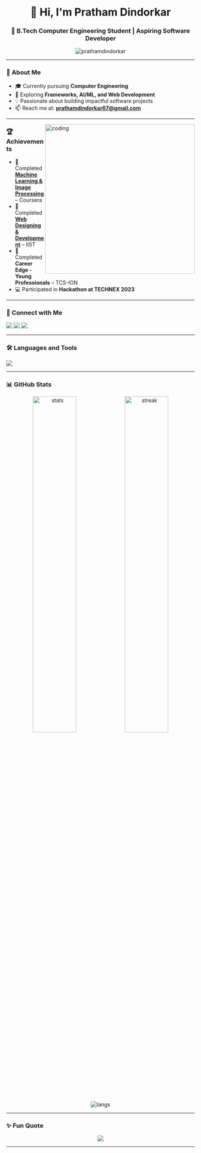 <h1 align="center">👋 Hi, I'm Pratham Dindorkar</h1>
<h3 align="center">🚀 B.Tech Computer Engineering Student | Aspiring Software Developer</h3>

<p align="center">
  <img src="https://github-profile-trophy.vercel.app/?username=prathamdindorkar&theme=onedark&no-frame=true&margin-w=10&margin-h=10" alt="prathamdindorkar" />
</p>

---

### 🌟 About Me
- 🎓 Currently pursuing **Computer Engineering**  
- 🌱 Exploring **Frameworks, AI/ML, and Web Development**  
- 💡 Passionate about building impactful software projects  
- 📫 Reach me at: **prathamdindorkar67@gmail.com**  

---

<img align="right" alt="coding" width="400" src="https://camo.githubusercontent.com/8bf6f6d78abc81fcf9c49f10649423e73ea44bc248e83aaae8759d401c829a84/68747470733a2f2f70687973696373677572756b756c2e66696c65732e776f726470726573732e636f6d2f323031392f30322f6368617261637465722d312e676966">

### 🏆 Achievements
- 📜 Completed **[Machine Learning & Image Processing](https://thingqbator.s3.ap-south-1.amazonaws.com/1632803507703_PrathamDindorkar_course_Course-Excellence-Template.pdf)** – Coursera  
- 🎨 Completed **[Web Designing & Development](https://github.com/PrathamDindorkar/PrathamDindorkar/commits?author=PrathamDindorkar)** – IIST  
- 🚀 Completed **Career Edge - Young Professionals** – TCS-ION  
- 💻 Participated in **Hackathon at TECHNEX 2023**  

---

### 🤝 Connect with Me
<p align="left">
<a href="https://twitter.com/pratham49783758" target="blank"><img src="https://img.shields.io/badge/Twitter-%231DA1F2.svg?&style=for-the-badge&logo=twitter&logoColor=white" /></a>
<a href="https://linkedin.com/in/pratham-d-22b53b1ab" target="blank"><img src="https://img.shields.io/badge/LinkedIn-%230077B5.svg?&style=for-the-badge&logo=linkedin&logoColor=white" /></a>
<a href="mailto:prathamdindorkar67@gmail.com" target="blank"><img src="https://img.shields.io/badge/Gmail-D14836.svg?&style=for-the-badge&logo=gmail&logoColor=white" /></a>
</p>

---

### 🛠️ Languages and Tools
<p align="left">
  <img src="https://skillicons.dev/icons?i=python,java,cpp,html,css,javascript,react,mysql,arduino,unreal" />
</p>

---

### 📊 GitHub Stats
<p align="center">
  <img src="https://github-readme-stats.vercel.app/api?username=prathamdindorkar&show_icons=true&theme=tokyonight" alt="stats" width="48%" />
  <img src="https://github-readme-streak-stats.herokuapp.com/?user=prathamdindorkar&theme=tokyonight" alt="streak" width="48%" />
</p>

<p align="center">
  <img src="https://github-readme-stats.vercel.app/api/top-langs/?username=prathamdindorkar&layout=compact&theme=tokyonight" alt="langs" />
</p>

---

### ✨ Fun Quote
<p align="center">
  <img src="https://quotes-github-readme.vercel.app/api?type=horizontal&theme=radical" />
</p>

---
